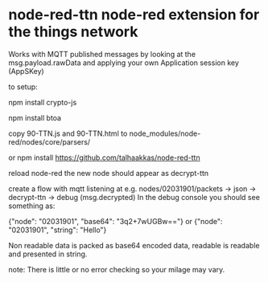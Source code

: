 # node-red-ttn node-red extension for the things network

Works with MQTT published messages by looking at the msg.payload.rawData and applying your own Application session key (AppSKey)

to setup:

npm install crypto-js

npm install btoa

copy 90-TTN.js and 90-TTN.html to node_modules/node-red/nodes/core/parsers/

or npm install https://github.com/talhaakkas/node-red-ttn 

reload node-red the new node should appear as decrypt-ttn

create a flow with mqtt listening at e.g. nodes/02031901/packets -> json -> decrypt-ttn -> debug (msg.decrypted) 
In the debug console you should see something as:

{"node": "02031901", "base64": "3q2+7wUGBw=="} or {"node": "02031901", "string": "Hello"}

Non readable data is packed as base64 encoded data, readable is readable and presented in string.

note: There is little or no error checking so your milage may vary.

